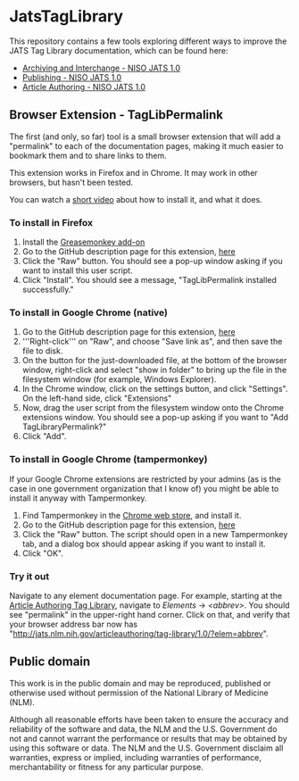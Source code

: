 ﻿JatsTagLibrary
==============

This repository contains a few tools exploring different ways to improve the JATS Tag Library documentation,
which can be found here:

  * [Archiving and Interchange - NISO JATS 1.0](http://jats.nlm.nih.gov/archiving/tag-library/1.0/)
  * [Publishing - NISO JATS 1.0](http://jats.nlm.nih.gov/publishing/tag-library/1.0/)
  * [Article Authoring - NISO JATS 1.0](http://jats.nlm.nih.gov/articleauthoring/tag-library/1.0/)

Browser Extension - TagLibPermalink
-----------------------------------

The first (and only, so far) tool is a small browser extension that will add a "permalink" to
each of the documentation pages, making it much easier to bookmark them and to share
links to them.

This extension works in Firefox and in Chrome.  It may work in other browsers, but hasn't
been tested.

You can watch a [short video](http://www.ncbi.nlm.nih.gov/staff/maloneyc/JatsTagLibrary/TagSetPermalink.mp4)
about how to install it, and what it does.


### To install in Firefox

1.  Install the [Greasemonkey add-on](https://addons.mozilla.org/en-US/firefox/addon/greasemonkey/)
2.  Go to the GitHub description page for this extension,
    [here](https://github.com/Klortho/JatsTagLibrary/blob/master/GreaseMonkey/TagLibPermalink.user.js)
3.  Click the "Raw" button.  You should see a pop-up window asking if you want to install this
    user script.
4.  Click "Install".  You should see a message, "TagLibPermalink installed successfully."

### To install in Google Chrome (native)

1.  Go to the GitHub description page for this extension,
    [here](https://github.com/Klortho/JatsTagLibrary/blob/master/GreaseMonkey/TagLibPermalink.user.js)
2.  '''Right-click''' on "Raw", and choose "Save link as", and then save the file to disk.
3.  On the button for the just-downloaded file, at the bottom of the browser window,
    right-click and select "show in folder" to bring up the file in the filesystem window (for
    example, Windows Explorer).
4.  In the Chrome window, click on the settings button, and click "Settings".  On the left-hand
    side, click "Extensions"
5.  Now, drag the user script from the filesystem window onto the Chrome extensions window.
    You should see a pop-up asking if you want to "Add TagLibraryPermalink?"
6.  Click "Add".

### To install in Google Chrome (tampermonkey)

If your Google Chrome extensions are restricted by your admins (as is the case in one
government organization that I know of) you might be able to install it anyway with
Tampermonkey.

1.  Find Tampermonkey in the [Chrome web store](https://chrome.google.com/webstore),
    and install it.
2.  Go to the GitHub description page for this extension,
    [here](https://github.com/Klortho/JatsTagLibrary/blob/master/GreaseMonkey/TagLibPermalink.user.js)
3.  Click the "Raw" button.  The script should open in a new Tampermonkey tab, and a dialog box
    should appear asking if you want to install it.
4.  Click "OK".

### Try it out

Navigate to any element documentation page.  For example, starting at the
[Article Authoring Tag Library](http://jats.nlm.nih.gov/articleauthoring/tag-library/1.0/),
navigate to _Elements_ → _&lt;abbrev&gt;_.  You should see "permalink" in the upper-right hand corner.
Click on that, and verify that your browser address bar now has
"http://jats.nlm.nih.gov/articleauthoring/tag-library/1.0/?elem=abbrev".


Public domain
-------------

This work is in the public domain and may be reproduced, published or otherwise
used without permission of the National Library of Medicine (NLM).

Although all reasonable efforts have been taken to ensure the accuracy and
reliability of the software and data, the NLM and the U.S. Government do not
and cannot warrant the performance or results that may be obtained by using
this software or data. The NLM and the U.S. Government disclaim all warranties,
express or implied, including warranties of performance, merchantability or
fitness for any particular purpose.


